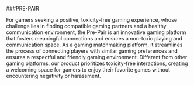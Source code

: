 ###PRE-PAIR

For gamers seeking a positive, toxicity-free gaming experience, whose challenge lies in finding compatible gaming partners and a healthy communication environment, the Pre-Pair is an innovative gaming platform that fosters meaningful connections and ensures a non-toxic playing and communication space. As a gaming matchmaking platform, it streamlines the process of connecting players with similar gaming preferences and ensures a respectful and friendly gaming environment. Different from other gaming platforms, our product prioritizes toxicity-free interactions, creating a welcoming space for gamers to enjoy their favorite games without encountering negativity or harassment.
